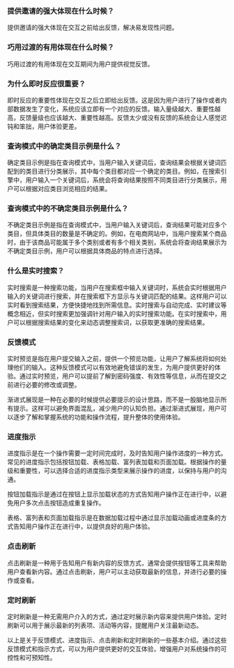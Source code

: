 ### 提供邀请的强大体现在什么时候？

提供邀请的强大体现在交互之前给出反馈，解决易发现性问题。

### 巧用过渡的有用体现在什么时候？

巧用过渡的有用体现在交互期间为用户提供视觉反馈。

### 为什么即时反应很重要？

即时反应的重要性体现在交互之后立即给出反馈。这是因为用户进行了操作或者内部数据发生了变化，系统应该立即有一个对应的反馈。输入量级越大、重要性越高，反馈量级也应该越大、重要性越高。反馈太少或没有反馈的系统会让人感觉迟钝和笨拙，用户体验更差。

### 查询模式中的确定类目示例是什么？

确定类目示例是指在查询模式中，当用户输入关键词后，查询结果会根据关键词匹配到的类目进行分类展示，其中每个类目都对应一个确定的类目。例如，在搜索引擎中，用户输入一个关键词后，系统会将查询结果按照不同类目进行分类展示，用户可以根据对应类目浏览相应的结果。

### 查询模式中的不确定类目示例是什么？

不确定类目示例是指在查询模式中，当用户输入关键词后，查询结果可能对应多个类目，但具体类目的数量是不确定的。例如，在电商网站中，当用户搜索某个商品时，由于该商品可能属于多个类别或者有多个相关类别，系统会将查询结果展示为不确定类目示例，用户可以根据具体商品的特点进行选择。

### 什么是实时搜索？

实时搜索是一种搜索功能，当用户在搜索框中输入关键词时，系统会实时根据用户输入的关键词进行搜索，并在搜索框下方显示与关键词匹配的结果。这样用户可以实时看到搜索结果，方便快捷地找到所需信息。实时搜索与自动完成、实时建议等概念相近，但实时搜索更加强调针对用户输入的实时搜索功能。在实时搜索中，用户可以根据搜索结果的变化来动态调整搜索词，以获取更准确的搜索结果。

### 反馈模式

实时预览是指在用户提交输入之前，提供一个预览功能，让用户了解系统将如何处理他们的输入。这种反馈模式可以有效地避免错误的发生，为用户提供更好的体验。通过实时预览，用户可以提前了解到密码强度、有效性等信息，从而在提交之前进行必要的修改或调整。

渐进式展现是一种在必要的时候提供必要提示的设计思路，而不是一股脑地显示所有提示。这样可以避免界面混乱，减少用户的认知负担。通过渐进式展现，用户可以逐步了解和掌握系统的功能和操作流程，提升整体的使用体验。

### 进度指示

进度指示是在一个操作需要一定时间完成时，及时告知用户操作进度的一种方式。常见的进度指示包括按钮加载、表格加载、富列表加载和页面加载。根据操作的量级和重要性，可以选择合适的进度指示类型来展示操作的进度，以保持与用户的沟通。

按钮加载指示是通过在按钮上显示加载状态的方式告知用户操作正在进行中，以避免用户多次点击按钮造成重复操作。

表格、富列表和页面加载指示是在数据加载过程中通过显示加载动画或进度条的方式告知用户操作正在进行中，以提供良好的用户体验。

### 点击刷新

点击刷新是一种用于告知用户有新内容的反馈方式，通常会提供按钮等工具来帮助用户查看新内容。通过点击刷新，用户可以主动获取最新的信息，并进行必要的操作或查看。

### 定时刷新

定时刷新是一种无需用户介入的方式，通过定时展示新内容来提供用户体验。定时刷新可以用于展示最新的列表项、活动等内容，提醒用户关注最新动态。

以上是关于反馈模式、进度指示、点击刷新和定时刷新的一些基本介绍。通过这些反馈模式和指示方式，可以为用户提供更好的交互体验，增强用户对系统操作的可控性和可预知性。